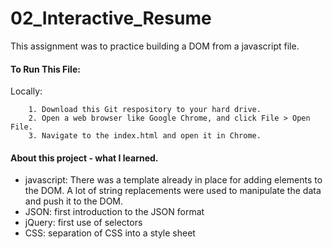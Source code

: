 # 02_Interactive_Resume
This assignment was to practice building a DOM from a javascript file. 

#### To Run This File:
Locally:
```
	1. Download this Git respository to your hard drive.
	2. Open a web browser like Google Chrome, and click File > Open File.
	3. Navigate to the index.html and open it in Chrome. 
```
#### About this project - what I learned.
* javascript: There was a template already in place for adding elements to the DOM. A lot of string replacements were used to manipulate the data and push it to the DOM.
* JSON: first introduction to the JSON format
* jQuery: first use of selectors
* CSS: separation of CSS into a style sheet
